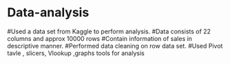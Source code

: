 # Data-analysis
#Used a data set from Kaggle to perform analysis.
#Data consists of 22 columns and approx 10000 rows
#Contain information of sales in descriptive manner.
#Performed data cleaning on row data set.
#Used Pivot tavle , slicers, Vlookup ,graphs tools for analysis
